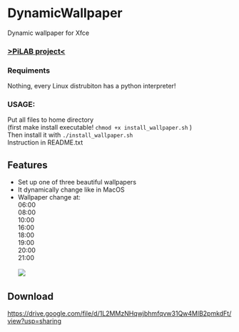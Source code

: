 # DynamicWallpaper
Dynamic wallpaper for Xfce

### <a href="https://raspbian-x.com/">>PiLAB project<</a>
### Requiments
Nothing, every Linux distrubiton has a python interpreter!</br>
### USAGE: </br>
Put all files to home directory</br>
(first make install executable! `chmod +x install_wallpaper.sh` )</br>
 Then install it with `./install_wallpaper.sh`</br>
 Instruction in README.txt
## Features
- Set up one of three beautiful wallpapers</br>
- It dynamically change like in MacOS</br>
- Wallpaper change at:</br>
06:00</br>
08:00</br>
10:00</br>
16:00</br>
18:00</br>
19:00</br>
20:00</br>
21:00</br></br>
<img src="https://i.imgur.com/aUfJTum.png"></img></br>
## Download
https://drive.google.com/file/d/1L2MMzNHqwjbhmfqvw31Qw4MlB2pmkdFt/view?usp=sharing
